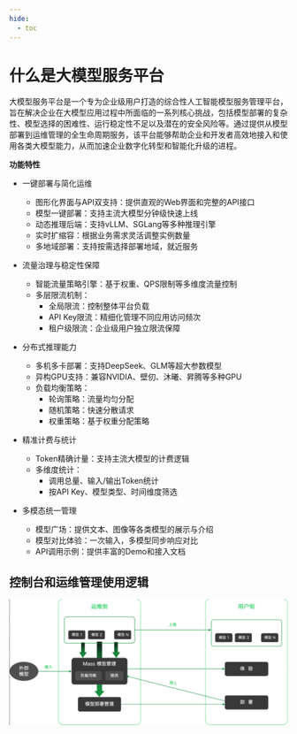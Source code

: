```yaml
---
hide:
  - toc
---
```


# 什么是大模型服务平台

大模型服务平台是一个专为企业级用户打造的综合性人工智能模型服务管理平台，旨在解决企业在大模型应用过程中所面临的一系列核心挑战，包括模型部署的复杂性、模型选择的困难性、运行稳定性不足以及潜在的安全风险等。通过提供从模型部署到运维管理的全生命周期服务，该平台能够帮助企业和开发者高效地接入和使用各类大模型能力，从而加速企业数字化转型和智能化升级的进程。

**功能特性**

- 一键部署与简化运维

    - 图形化界面与API双支持：提供直观的Web界面和完整的API接口
    - 模型一键部署：支持主流大模型分钟级快速上线
    - 动态推理后端：支持vLLM、SGLang等多种推理引擎
    - 实时扩缩容：根据业务需求灵活调整实例数量
    - 多地域部署：支持按需选择部署地域，就近服务

- 流量治理与稳定性保障
    
    - 智能流量策略引擎：基于权重、QPS限制等多维度流量控制
    - 多层限流机制：    
        - 全局限流：控制整体平台负载
        - API Key限流：精细化管理不同应用访问频次
        - 租户级限流：企业级用户独立限流保障
 
- 分布式推理能力

    - 多机多卡部署：支持DeepSeek、GLM等超大参数模型
    - 异构GPU支持：兼容NVIDIA、壁仞、沐曦、昇腾等多种GPU
    - 负载均衡策略：
        - 轮询策略：流量均匀分配
        - 随机策略：快速分散请求
        - 权重策略：基于权重分配策略

- 精准计费与统计

    - Token精确计量：支持主流大模型的计费逻辑
    - 多维度统计：
        - 调用总量、输入/输出Token统计
        - 按API Key、模型类型、时间维度筛选

- 多模态统一管理

    - 模型广场：提供文本、图像等各类模型的展示与介绍
    - 模型对比体验：一次输入，多模型同步响应对比
    - API调用示例：提供丰富的Demo和接入文档

## 控制台和运维管理使用逻辑

![控制台和运维管理使用逻辑](./images/consoleandoperation.png)